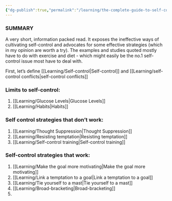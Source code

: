 ```yaml
---
{"dg-publish":true,"permalink":"/learning/the-complete-guide-to-self-control-by-scott-h-young/"}
---
```



### SUMMARY
A very short, information packed read. It exposes the ineffective ways of cultivating self-control and advocates for some effective strategies (which in my opinion are worth a try). The examples and studies quoted mostly have to do with exercise and diet - which might easily be the no.1 self-control issue most have to deal with.

First, let’s define [[Learning/Self-control\|Self-control]] and [[Learning/self-control conflicts\|self-control conflicts]]

### Limits to self-control:

1. [[Learning/Glucose Levels\|Glucose Levels]]
2. [[Learning/Habits\|Habits]]

### Self control strategies that don’t work:

1. [[Learning/Thought Suppression\|Thought Suppression]]
2. [[Learning/Resisting temptation\|Resisting temptation]] 
3. [[Learning/Self-control training\|Self-control training]]

### Self-control strategies that work:
1. [[Learning/Make the goal more motivating\|Make the goal more motivating]]
2. [[Learning/Link a temptation to a goal\|Link a temptation to a goal]]
3. [[Learning/Tie yourself to a mast\|Tie yourself to a mast]]
4. [[Learning/Broad-bracketing\|Broad-bracketing]]
5. 